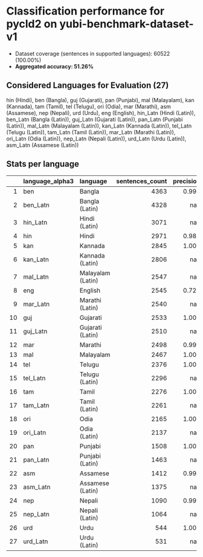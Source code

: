 # Classification performance for pycld2 on yubi-benchmark-dataset-v1

- Dataset coverage (sentences in supported languages): 60522 (100.00%)
- **Aggregated accuracy: 51.26%**

<h2 id="supported-languages">Considered Languages for Evaluation (27)</h2>

hin (Hindi), ben (Bangla), guj (Gujarati), pan (Punjabi), mal (Malayalam), kan (Kannada), tam (Tamil), tel (Telugu), ori (Odia), mar (Marathi), asm (Assamese), nep (Nepali), urd (Urdu), eng (English), hin_Latn (Hindi (Latin)), ben_Latn (Bangla (Latin)), guj_Latn (Gujarati (Latin)), pan_Latn (Punjabi (Latin)), mal_Latn (Malayalam (Latin)), kan_Latn (Kannada (Latin)), tel_Latn (Telugu (Latin)), tam_Latn (Tamil (Latin)), mar_Latn (Marathi (Latin)), ori_Latn (Odia (Latin)), nep_Latn (Nepali (Latin)), urd_Latn (Urdu (Latin)), asm_Latn (Assamese (Latin))

<h2 id="metrics-per-language">Stats per language</h2>

|    | language_alpha3   | language          |   sentences_count |   precision |   recall |    f1 |   tp |   fp |    tn |   fn |
|---:|:------------------|:------------------|------------------:|------------:|---------:|------:|-----:|-----:|------:|-----:|
|  1 | ben               | Bangla            |              4363 |       0.996 |    0.933 | 0.961 | 4069 |   17 | 56142 |  294 |
|  2 | ben_Latn          | Bangla (Latin)    |              4328 |     nan     |    0.000 | 0.000 |    0 |    0 | 56194 | 4328 |
|  3 | hin_Latn          | Hindi (Latin)     |              3071 |     nan     |    0.000 | 0.000 |    0 |    0 | 57451 | 3071 |
|  4 | hin               | Hindi             |              2971 |       0.987 |    0.986 | 0.979 | 2928 |   40 | 57511 |   43 |
|  5 | kan               | Kannada           |              2845 |       1.000 |    1.000 | 1.000 | 2844 |    0 | 57677 |    1 |
|  6 | kan_Latn          | Kannada (Latin)   |              2806 |     nan     |    0.000 | 0.000 |    0 |    0 | 57716 | 2806 |
|  7 | mal_Latn          | Malayalam (Latin) |              2547 |     nan     |    0.000 | 0.000 |    0 |    0 | 57975 | 2547 |
|  8 | eng               | English           |              2545 |       0.722 |    0.985 | 0.719 | 2508 |  964 | 57013 |   37 |
|  9 | mar_Latn          | Marathi (Latin)   |              2540 |     nan     |    0.000 | 0.000 |    0 |    0 | 57982 | 2540 |
| 10 | guj               | Gujarati          |              2533 |       1.000 |    1.000 | 1.000 | 2533 |    0 | 57989 |    0 |
| 11 | guj_Latn          | Gujarati (Latin)  |              2510 |     nan     |    0.000 | 0.000 |    0 |    0 | 58012 | 2510 |
| 12 | mar               | Marathi           |              2498 |       0.998 |    0.981 | 0.989 | 2450 |    4 | 58020 |   48 |
| 13 | mal               | Malayalam         |              2467 |       1.000 |    1.000 | 1.000 | 2467 |    0 | 58055 |    0 |
| 14 | tel               | Telugu            |              2376 |       1.000 |    1.000 | 1.000 | 2375 |    0 | 58146 |    1 |
| 15 | tel_Latn          | Telugu (Latin)    |              2296 |     nan     |    0.000 | 0.000 |    0 |    0 | 58226 | 2296 |
| 16 | tam               | Tamil             |              2276 |       1.000 |    1.000 | 1.000 | 2276 |    0 | 58246 |    0 |
| 17 | tam_Latn          | Tamil (Latin)     |              2261 |     nan     |    0.000 | 0.000 |    0 |    0 | 58261 | 2261 |
| 18 | ori               | Odia              |              2165 |       1.000 |    0.997 | 0.999 | 2159 |    0 | 58357 |    6 |
| 19 | ori_Latn          | Odia (Latin)      |              2137 |     nan     |    0.000 | 0.000 |    0 |    0 | 58385 | 2137 |
| 20 | pan               | Punjabi           |              1508 |       1.000 |    0.997 | 0.998 | 1503 |    0 | 59014 |    5 |
| 21 | pan_Latn          | Punjabi (Latin)   |              1463 |     nan     |    0.000 | 0.000 |    0 |    0 | 59059 | 1463 |
| 22 | asm               | Assamese          |              1412 |       0.999 |    0.933 | 0.965 | 1318 |    1 | 59109 |   94 |
| 23 | asm_Latn          | Assamese (Latin)  |              1375 |     nan     |    0.000 | 0.000 |    0 |    0 | 59147 | 1375 |
| 24 | nep               | Nepali            |              1090 |       0.992 |    0.981 | 0.982 | 1069 |    9 | 59423 |   21 |
| 25 | nep_Latn          | Nepali (Latin)    |              1064 |     nan     |    0.000 | 0.000 |    0 |    0 | 59458 | 1064 |
| 26 | urd               | Urdu              |               544 |       1.000 |    0.965 | 0.982 |  525 |    0 | 59978 |   19 |
| 27 | urd_Latn          | Urdu (Latin)      |               531 |     nan     |    0.000 | 0.000 |    0 |    0 | 59991 |  531 |